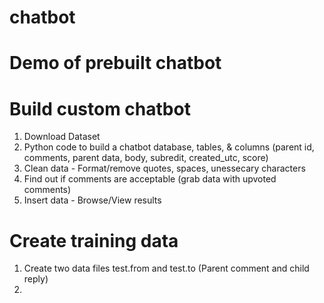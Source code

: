 # chatbot

# Demo of prebuilt chatbot

# Build custom chatbot
  1. Download Dataset
  2. Python code to build a chatbot database, tables, & columns (parent id, comments, parent data, body, subredit, created_utc, score)
  3. Clean data - Format/remove quotes, spaces, unessecary characters
  4. Find out if comments are acceptable (grab data with upvoted comments)
  5. Insert data - Browse/View results
  
# Create training data
  1. Create two data files test.from and test.to (Parent comment and child reply)
  2. 

  
